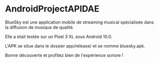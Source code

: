 # AndroidProjectAPIDAE
 BlueSky est une application mobile de streaming musical spécialisée dans la diffusion de musique de qualité.
 
 Elle a etait testée sur un Pixel 3 XL sous Android 10.0. 
 
 L'APK se situe dans le dossier app/release/ et se nomme bluesky.apk.

Bonne découverte et profitez bien de l'expérience sonore !
